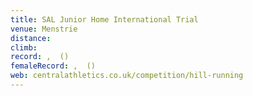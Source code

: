 ```yaml
---
title: SAL Junior Home International Trial
venue: Menstrie
distance: 
climb: 
record: ,  ()
femaleRecord: ,  ()
web: centralathletics.co.uk/competition/hill-running
---
```

